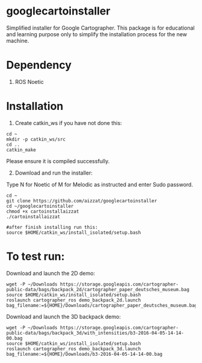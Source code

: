 # googlecartoinstaller
Simplified installer for Google Cartographer. This package is for educational and learning purpose only to simplify the installation process for the new machine. 

# Dependency 

1. ROS Noetic

# Installation

1. Create catkin_ws if you have not done this: 
```
cd ~
mkdir -p catkin_ws/src
cd ..
catkin_make
```
Please ensure it is compiled successfully. 

2. Download and run the installer: 

Type N for Noetic of M for Melodic as instructed and enter Sudo password. 

```
cd ~
git clone https://github.com/aizzat/googlecartoinstaller
cd ~/googlecartoinstaller
chmod +x cartoinstallaizzat
./cartoinstallaizzat

#after finish installing run this:
source $HOME/catkin_ws/install_isolated/setup.bash
```
# To test run: 

Download and launch the 2D demo: 
```
wget -P ~/Downloads https://storage.googleapis.com/cartographer-public-data/bags/backpack_2d/cartographer_paper_deutsches_museum.bag
source $HOME/catkin_ws/install_isolated/setup.bash
roslaunch cartographer_ros demo_backpack_2d.launch bag_filename:=${HOME}/Downloads/cartographer_paper_deutsches_museum.bag
```


Download and launch the 3D backpack demo: 
```
wget -P ~/Downloads https://storage.googleapis.com/cartographer-public-data/bags/backpack_3d/with_intensities/b3-2016-04-05-14-14-00.bag 
source $HOME/catkin_ws/install_isolated/setup.bash
roslaunch cartographer_ros demo_backpack_3d.launch bag_filename:=${HOME}/Downloads/b3-2016-04-05-14-14-00.bag
 ```


